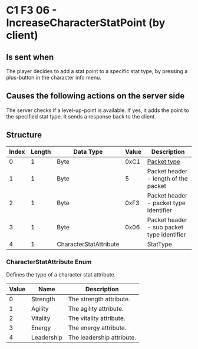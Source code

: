 # C1 F3 06 - IncreaseCharacterStatPoint (by client)

## Is sent when

The player decides to add a stat point to a specific stat type, by pressing a plus-button in the character info menu.

## Causes the following actions on the server side

The server checks if a level-up-point is available. If yes, it adds the point to the specified stat type. It sends a response back to the client.

## Structure

| Index | Length | Data Type | Value | Description |
|-------|--------|-----------|-------|-------------|
| 0 | 1 |   Byte   | 0xC1  | [Packet type](PacketTypes.md) |
| 1 | 1 |    Byte   |   5   | Packet header - length of the packet |
| 2 | 1 |    Byte   | 0xF3  | Packet header - packet type identifier |
| 3 | 1 |    Byte   | 0x06  | Packet header - sub packet type identifier |
| 4 | 1 | CharacterStatAttribute |  | StatType |

### CharacterStatAttribute Enum

Defines the type of a character stat attribute.

| Value | Name | Description |
|-------|------|-------------|
| 0 | Strength | The strength attribute. |
| 1 | Agility | The agility attribute. |
| 2 | Vitality | The vitality attribute. |
| 3 | Energy | The energy attribute. |
| 4 | Leadership | The leadership attribute. |